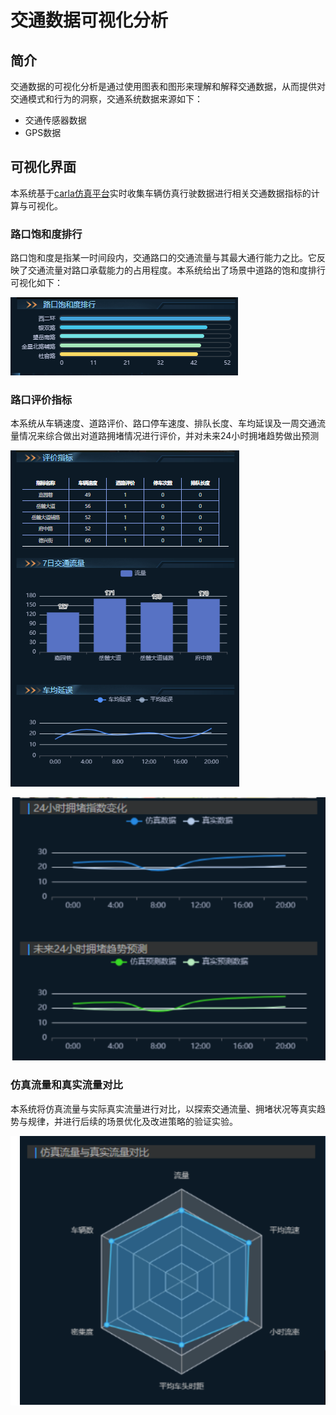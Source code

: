 # 交通数据可视化分析

## 简介

交通数据的可视化分析是通过使用图表和图形来理解和解释交通数据，从而提供对交通模式和行为的洞察，交通系统数据来源如下：

- 交通传感器数据
- GPS数据

## 可视化界面

本系统基于[carla仿真平台](https://pan.baidu.com/s/15T1hGoWJ70tVmsTX7-zcSw?pwd=hutb)实时收集车辆仿真行驶数据进行相关交通数据指标的计算与可视化。

### 路口饱和度排行

路口饱和度是指某一时间段内，交通路口的交通流量与其最大通行能力之比。它反映了交通流量对路口承载能力的占用程度。本系统给出了场景中道路的饱和度排行可视化如下：

![](../img/traffic_course_img/v1.png)

### 路口评价指标

本系统从车辆速度、道路评价、路口停车速度、排队长度、车均延误及一周交通流量情况来综合做出对道路拥堵情况进行评价，并对未来24小时拥堵趋势做出预测

![](../img/traffic_course_img/v2.png)

![](../img/traffic_course_img/v3.png)



### 仿真流量和真实流量对比

本系统将仿真流量与实际真实流量进行对比，以探索交通流量、拥堵状况等真实趋势与规律，并进行后续的场景优化及改进策略的验证实验。

![](../img/traffic_course_img/v4.png)